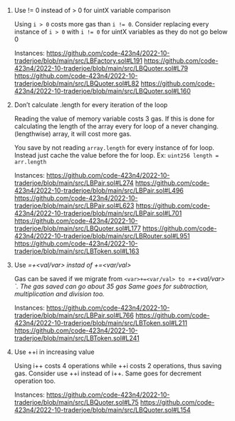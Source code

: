 1. Use != 0 instead of > 0 for uintX variable comparison

    Using `i > 0` costs more gas than `i != 0`.
    Consider replacing every instance of `i > 0` with `i != 0` for uintX variables as they do not go below 0

    Instances:
    https://github.com/code-423n4/2022-10-traderjoe/blob/main/src/LBFactory.sol#L191
    https://github.com/code-423n4/2022-10-traderjoe/blob/main/src/LBQuoter.sol#L79
    https://github.com/code-423n4/2022-10-traderjoe/blob/main/src/LBQuoter.sol#L82
    https://github.com/code-423n4/2022-10-traderjoe/blob/main/src/LBQuoter.sol#L160    

2. Don’t calculate .length for every iteration of the loop
    
    Reading the value of memory variable costs 3 gas. If this is done for calculating the length of the array every for loop of a never changing.  
    (lengthwise) array, it will cost more gas.

     You save by not reading `array.length` for every instance of for loop. Instead just cache the value before the for loop. Ex: `uint256 length = 
     arr.length`

     Instances:
     https://github.com/code-423n4/2022-10-traderjoe/blob/main/src/LBPair.sol#L274
     https://github.com/code-423n4/2022-10-traderjoe/blob/main/src/LBPair.sol#L496
     https://github.com/code-423n4/2022-10-traderjoe/blob/main/src/LBPair.sol#L623
     https://github.com/code-423n4/2022-10-traderjoe/blob/main/src/LBPair.sol#L701
     https://github.com/code-423n4/2022-10-traderjoe/blob/main/src/LBQuoter.sol#L177
     https://github.com/code-423n4/2022-10-traderjoe/blob/main/src/LBRouter.sol#L951
     https://github.com/code-423n4/2022-10-traderjoe/blob/main/src/LBToken.sol#L163

3. Use <var>=<var>+<val/var> instad of <var>+=<var/val>
    
     Gas can be saved if we migrate from `<var>+=<var/val> to `<var>=<var>+<val/var> `. The gas saved can go about 35 gas
      Same goes for subtraction, multiplication and division too.

     Instances:
     https://github.com/code-423n4/2022-10-traderjoe/blob/main/src/LBPair.sol#L766
     https://github.com/code-423n4/2022-10-traderjoe/blob/main/src/LBToken.sol#L211
     https://github.com/code-423n4/2022-10-traderjoe/blob/main/src/LBToken.sol#L241
     
4. Use ++i in increasing value

    Using i++ costs 4 operations while ++i costs 2 operations, thus saving gas. Consider use ++i instead of i++. Same goes for decrement 
    operation too.
 
    Instances:
    https://github.com/code-423n4/2022-10-traderjoe/blob/main/src/LBQuoter.sol#L75
    https://github.com/code-423n4/2022-10-traderjoe/blob/main/src/LBQuoter.sol#L154
    
